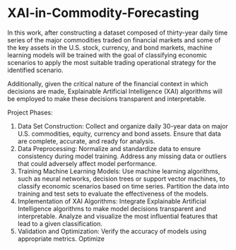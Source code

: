 # XAI-in-Commodity-Forecasting

In this work, after constructing a dataset composed of thirty-year daily time series of the major commodities traded on financial markets and some of the key assets in the U.S. stock, currency, and bond markets, machine learning models will be trained with the goal of classifying economic scenarios to apply the most suitable trading operational strategy for the identified scenario.

Additionally, given the critical nature of the financial context in which decisions are made, Explainable Artificial Intelligence (XAI) algorithms will be employed to make these decisions transparent and interpretable.

Project Phases:
1. Data Set Construction:
    Collect and organize daily 30-year data on major U.S. commodities, equity, currency and bond assets.
    Ensure that data are complete, accurate, and ready for analysis.
2. Data Preprocessing:
    Normalize and standardize data to ensure consistency during model training.
    Address any missing data or outliers that could adversely affect model performance.
3. Training Machine Learning Models:
    Use machine learning algorithms, such as neural networks, decision trees or support vector machines, to classify economic scenarios based on time series.
    Partition the data into training and test sets to evaluate the effectiveness of the models.
4. Implementation of XAI Algorithms:
    Integrate Explainable Artificial Intelligence algorithms to make model decisions transparent and interpretable.
    Analyze and visualize the most influential features that lead to a given classification.
5.  Validation and Optimization:
    Verify the accuracy of models using appropriate metrics.
    Optimize
